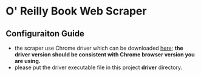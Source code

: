 # O' Reilly Book Web Scraper

## Configuraiton Guide
* the scraper use Chrome driver which can be downloaded [here](https://sites.google.com/a/chromium.org/chromedriver/downloads); **the driver version should be consistent with Chrome browser version you are using.**
* please put the driver executable file in this project **driver** directory.
